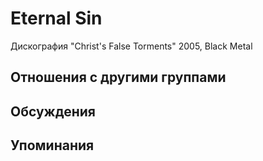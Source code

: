 # Eternal Sin

Дискография
"Christ's False Torments" 2005, Black Metal

## Отношения с другими группами


## Обсуждения


## Упоминания

